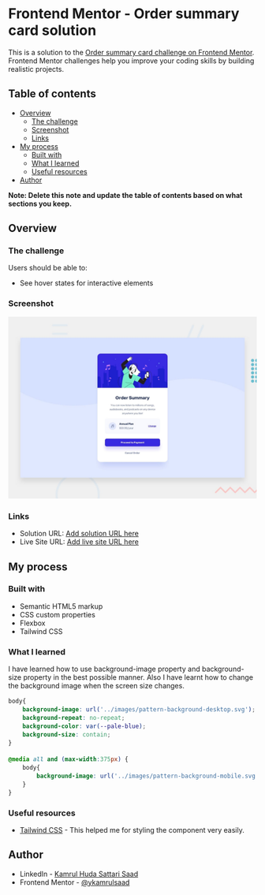 # Frontend Mentor - Order summary card solution

This is a solution to the [Order summary card challenge on Frontend Mentor](https://www.frontendmentor.io/challenges/order-summary-component-QlPmajDUj). Frontend Mentor challenges help you improve your coding skills by building realistic projects. 

## Table of contents

- [Overview](#overview)
  - [The challenge](#the-challenge)
  - [Screenshot](#screenshot)
  - [Links](#links)
- [My process](#my-process)
  - [Built with](#built-with)
  - [What I learned](#what-i-learned)
  - [Useful resources](#useful-resources)
- [Author](#author)

**Note: Delete this note and update the table of contents based on what sections you keep.**

## Overview

### The challenge

Users should be able to:

- See hover states for interactive elements

### Screenshot

![](./design/desktop-preview.jpg)


### Links

- Solution URL: [Add solution URL here](https://github.com/kamrulsaad/Order-Summary-Card-component)
- Live Site URL: [Add live site URL here](https://kamrulsaad.github.io/Order-Summary-Card-component/)

## My process

### Built with

- Semantic HTML5 markup
- CSS custom properties
- Flexbox
- Tailwind CSS

### What I learned

I have learned how to use background-image property and background-size property in the best possible manner. Also I have learnt how to change the background image when the screen size changes.

```css
body{
    background-image: url('../images/pattern-background-desktop.svg');
    background-repeat: no-repeat;
    background-color: var(--pale-blue);
    background-size: contain;
}

@media all and (max-width:375px) {
    body{
        background-image: url('../images/pattern-background-mobile.svg');
    }
}
```

### Useful resources

- [Tailwind CSS](https://tailwindcss.com/) - This helped me for styling the component very easily.

## Author

- LinkedIn - [Kamrul Huda Sattari Saad](https://www.linkedin.com/in/kamrul-huda-sattari-saad-8b7454225/)
- Frontend Mentor - [@ykamrulsaad](https://www.frontendmentor.io/profile/kamrulsaad)

